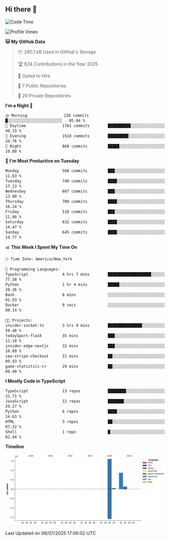 ## Hi there 👋

<!--START_SECTION:waka-->
![Code Time](http://img.shields.io/badge/Code%20Time-372%20hrs%2050%20mins-blue)

![Profile Views](http://img.shields.io/badge/Profile%20Views-0-blue)

**🐱 My GitHub Data** 

> 📦 280.1 kB Used in GitHub's Storage 
 > 
> 🏆 624 Contributions in the Year 2025
 > 
> 💼 Opted to Hire
 > 
> 📜 7 Public Repositories 
 > 
> 🔑 29 Private Repositories 
 > 
**I'm a Night 🦉** 

```text
🌞 Morning                220 commits         █░░░░░░░░░░░░░░░░░░░░░░░░   05.04 % 
🌆 Daytime                1761 commits        ██████████░░░░░░░░░░░░░░░   40.33 % 
🌃 Evening                1518 commits        █████████░░░░░░░░░░░░░░░░   34.76 % 
🌙 Night                  868 commits         █████░░░░░░░░░░░░░░░░░░░░   19.88 % 
```
📅 **I'm Most Productive on Tuesday** 

```text
Monday                   508 commits         ███░░░░░░░░░░░░░░░░░░░░░░   11.63 % 
Tuesday                  748 commits         ████░░░░░░░░░░░░░░░░░░░░░   17.13 % 
Wednesday                607 commits         ███░░░░░░░░░░░░░░░░░░░░░░   13.90 % 
Thursday                 709 commits         ████░░░░░░░░░░░░░░░░░░░░░   16.24 % 
Friday                   518 commits         ███░░░░░░░░░░░░░░░░░░░░░░   11.86 % 
Saturday                 632 commits         ████░░░░░░░░░░░░░░░░░░░░░   14.47 % 
Sunday                   645 commits         ████░░░░░░░░░░░░░░░░░░░░░   14.77 % 
```


📊 **This Week I Spent My Time On** 

```text
🕑︎ Time Zone: America/New_York

💬 Programming Languages: 
TypeScript               4 hrs 7 mins        ███████████████████░░░░░░   77.58 % 
Python                   1 hr 4 mins         █████░░░░░░░░░░░░░░░░░░░░   20.36 % 
Bash                     6 mins              ░░░░░░░░░░░░░░░░░░░░░░░░░   01.93 % 
Docker                   0 secs              ░░░░░░░░░░░░░░░░░░░░░░░░░   00.14 % 

🐱‍💻 Projects: 
insider-socket-ts        3 hrs 9 mins        ███████████████░░░░░░░░░░   59.48 % 
todaySport-flask         35 mins             ███░░░░░░░░░░░░░░░░░░░░░░   11.10 % 
insider-edge-nextjs      32 mins             ███░░░░░░░░░░░░░░░░░░░░░░   10.09 % 
iea-stripe-checkout      31 mins             ██░░░░░░░░░░░░░░░░░░░░░░░   09.93 % 
game-statistics-cr       29 mins             ██░░░░░░░░░░░░░░░░░░░░░░░   09.40 % 
```

**I Mostly Code in TypeScript** 

```text
TypeScript               13 repos            ████████░░░░░░░░░░░░░░░░░   31.71 % 
JavaScript               12 repos            ███████░░░░░░░░░░░░░░░░░░   29.27 % 
Python                   6 repos             ████░░░░░░░░░░░░░░░░░░░░░   14.63 % 
HTML                     3 repos             ██░░░░░░░░░░░░░░░░░░░░░░░   07.32 % 
Shell                    1 repo              █░░░░░░░░░░░░░░░░░░░░░░░░   02.44 % 
```



**Timeline**

![Lines of Code chart](https://raw.githubusercontent.com/dikshithvishnu/dikshithvishnu/main/assets/bar_graph.png)


 Last Updated on 06/07/2025 17:06:02 UTC
<!--END_SECTION:waka-->
